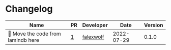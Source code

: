 # Changelog

<!-- prettier-ignore -->
Name | PR | Developer | Date | Version
--- | --- | --- | --- | ---
🚚 Move the code from lamindb here | [1](https://github.com/laminlabs/lndb-hub/pull/1) | [falexwolf](https://github.com/falexwolf) | 2022-07-29 | 0.1.0
